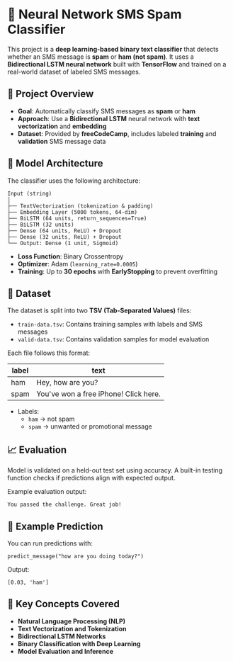 # 📩 Neural Network SMS Spam Classifier

This project is a **deep learning-based binary text classifier** that detects whether an SMS message is **spam** or **ham (not spam)**. It uses a **Bidirectional LSTM neural network** built with **TensorFlow** and trained on a real-world dataset of labeled SMS messages.


## 📌 Project Overview

- **Goal**: Automatically classify SMS messages as **spam** or **ham**
- **Approach**: Use a **Bidirectional LSTM** neural network with **text vectorization** and **embedding**
- **Dataset**: Provided by **freeCodeCamp**, includes labeled **training** and **validation** SMS message data


## 🧠 Model Architecture

The classifier uses the following architecture:

```
Input (string)
│
├── TextVectorization (tokenization & padding)
├── Embedding Layer (5000 tokens, 64-dim)
├── BiLSTM (64 units, return_sequences=True)
├── BiLSTM (32 units)
├── Dense (64 units, ReLU) + Dropout
├── Dense (32 units, ReLU) + Dropout
└── Output: Dense (1 unit, Sigmoid)
```

- **Loss Function**: Binary Crossentropy  
- **Optimizer**: Adam (`learning_rate=0.0005`)  
- **Training**: Up to **30 epochs** with **EarlyStopping** to prevent overfitting


## 📁 Dataset

The dataset is split into two **TSV (Tab-Separated Values)** files:

- `train-data.tsv`: Contains training samples with labels and SMS messages
- `valid-data.tsv`: Contains validation samples for model evaluation

Each file follows this format:

| label | text                           |
|-------|--------------------------------|
| ham   | Hey, how are you?              |
| spam  | You've won a free iPhone! Click here. |

- Labels:  
  - `ham` → not spam  
  - `spam` → unwanted or promotional message


## 📈 Evaluation

Model is validated on a held-out test set using accuracy. A built-in testing function checks if predictions align with expected output.

Example evaluation output:

```
You passed the challenge. Great job!
```

## 🧪 Example Prediction

You can run predictions with:

```
predict_message("how are you doing today?")
```

Output:

```
[0.03, 'ham']
```


## 🧰 Key Concepts Covered

- **Natural Language Processing (NLP)**
- **Text Vectorization and Tokenization**
- **Bidirectional LSTM Networks**
- **Binary Classification with Deep Learning**
- **Model Evaluation and Inference**


